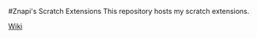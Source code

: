 #Znapi's Scratch Extensions
This repository hosts my scratch extensions.  

[Wiki](https://github.com/Znapi/scratchx/wiki)
